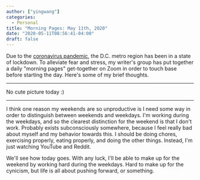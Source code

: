 ```yaml
---
author: ["yingwang"]
categories:
  - Personal
title: "Morning Pages: May 11th, 2020"
date: "2020-05-11T08:56:41-04:00"
draft: false
---
```


Due to the [coronavirus
pandemic](https://en.wikipedia.org/wiki/2019-20_coronavirus_pandemic), the D.C.
metro region has been in a state of lockdown. To alleviate fear and stress, my
writer's group has put together a daily "morning pages" get-together on Zoom in
order to touch base before starting the day. Here's some of my brief thoughts.

__________

No cute picture today :)

__________

I think one reason my weekends are so unproductive is I need some way in order
to distinguish between weekends and weekdays. I'm working during the weekdays,
and so the clearest distinction for the weekend is that I don't work. Probably
exists subconsciously somewhere, because I feel really bad about myself and my
behavior towards this. I should be doing chores, exercising properly, eating
properly, and doing the other things. Instead, I'm just watching YouTube and
Reddit.

We'll see how today goes. With any luck, I'll be able to make up for the weekend
by working hard during the weekdays. Hard to make up for the cynicism, but life
is all about pushing forward, or something.
